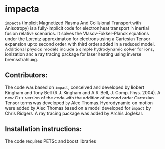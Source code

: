 # impacta
```impacta``` (Implicit Magnetized Plasma And Collisional Transport with Anisotropy) is a fully-implicit code for electron heat transport in inertial fusion relative scenarios. It solves the Vlasov-Fokker-Planck equations under the Lorentz approximation for electrons using a Cartesian Tensor expansion up to second order, with third order added in a reduced model. Additional physics models include a simple hydrodynamic solver for ions, ionization and a ray tracing package for laser heating using inverse bremsstrahlung.

## Contributors:
The code was based on ```impact```, conceived and developed by Robert Kingham and Tony Bell (R.J. Kingham and A.R. Bell, J. Comp. Phys. 2004).
A new C++ version of the code with the addition of second order Cartesian Tensor terms was developed by Alec Thomas.
Hydrodynamic ion motion were added by Alec Thomas based on a model developed for ```impact``` by Chris Ridgers.
A ray tracing package was added by Archis Joglekar.

## Installation instructions:
The code requires PETSc and boost libraries
